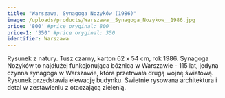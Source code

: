 ```yaml
---
title: "Warszawa, Synagoga Nożyków (1986)"
image: /uploads/products/Warszawa__Synagoga_Nozykow__1986.jpg
price: '800' #price oryginal: 800
price-1: '350' #price oryginal: 350
identifier: Warszawa
---
```


Rysunek z natury. Tusz czarny, karton 62 x 54 cm, rok 1986. Synagoga Nożyków to najdłużej funkcjonująca bóżnica w Warszawie - 115 lat, jedyna czynna synagoga w Warszawie, która przetrwała drugą wojnę światową.
Rysunek przedstawia elewację budynku. Świetnie rysowana architektura i detal w zestawieniu z otaczającą zielenią.